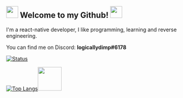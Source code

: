 ## <img src="https://media.discordapp.net/attachments/412852757507342348/748888431148662794/EggixGMUMAEFN69.png" height=32/> Welcome to my Github! <img src="https://media.discordapp.net/attachments/412852757507342348/748888431148662794/EggixGMUMAEFN69.png" height=32/>
I'm a react-native developer, I like programming, learning and reverse engineering.

You can find me on Discord: **logicallydimp#6178**

[![Status](https://github-readme-stats.vercel.app/api?username=logicallydimp23&show_icons=true&include_all_commits=true&theme=tokyonight)](https://github.com/anuraghazra/github-readme-stats)

[![Top Langs](https://github-readme-stats.vercel.app/api/top-langs/?username=logicallydimp23&langs_count=10&layout=compact&theme=tokyonight)](https://github.com/anuraghazra/github-readme-stats)<img src="https://cdn.discordapp.com/emojis/540216879776661510.gif?v=1" height=64/>

